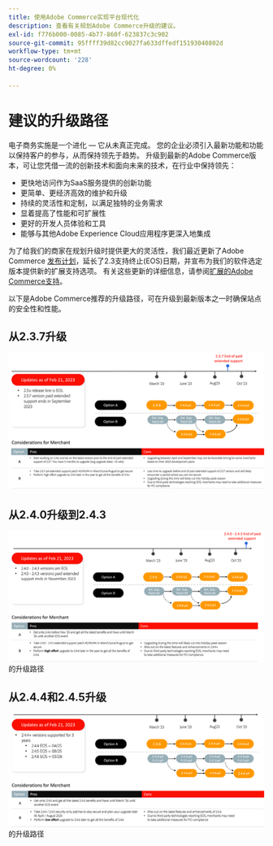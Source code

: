 ```yaml
---
title: 使用Adobe Commerce实现平台现代化
description: 查看有关规划Adobe Commerce升级的建议。
exl-id: f776b000-0085-4b77-860f-623837c3c902
source-git-commit: 95ffff39d82cc9027fa633dffedf15193040802d
workflow-type: tm+mt
source-wordcount: '228'
ht-degree: 0%

---
```


# 建议的升级路径

电子商务实施是一个进化 — 它从未真正完成。 您的企业必须引入最新功能和功能以保持客户的参与，从而保持领先于趋势。 升级到最新的Adobe Commerce版本，可让您凭借一流的创新技术和面向未来的技术，在行业中保持领先：

- 更快地访问作为SaaS服务提供的创新功能
- 更简单、更经济高效的维护和升级
- 持续的灵活性和定制，以满足独特的业务需求
- 显着提高了性能和可扩展性
- 更好的开发人员体验和工具
- 能够与其他Adobe Experience Cloud应用程序更深入地集成

为了给我们的商家在规划升级时提供更大的灵活性，我们最近更新了Adobe Commerce [发布计划](../../release/schedule.md)，延长了2.3支持终止(EOS)日期，并宣布为我们的软件选定版本提供新的扩展支持选项。 有关这些更新的详细信息，请参阅[扩展的Adobe Commerce支持](https://business.adobe.com/blog/the-latest/adobe-announces-expanded-support)。

以下是Adobe Commerce推荐的升级路径，可在升级到最新版本之一时确保站点的安全性和性能。

## 从2.3.7升级

![从2.3.7升级路径](../../assets/upgrade-guide/2.3.7.png)

## 从2.4.0升级到2.4.3

![从2.4.0到2.4.3](../../assets/upgrade-guide/2.4.0-2.4.3.png)的升级路径

## 从2.4.4和2.4.5升级

![从2.4.4到2.4.5](../../assets/upgrade-guide/2.4.4-and-2.4.5.png)的升级路径
